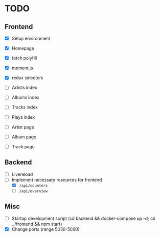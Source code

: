 # TODO

## Frontend

- [x] Setup environment
- [x] Homepage

- [x] fetch polyfill
- [x] moment.js
- [x] redux selectors

- [ ] Artists index
- [ ] Albums index
- [ ] Tracks index
- [ ] Plays index
- [ ] Artist page
- [ ] Album page
- [ ] Track page

## Backend

- [ ] Livereload
- [ ] Implement necessary resources for frontend
    - [x] `/api/counters`
    - [ ] `/api/overview`

## Misc

- [ ] Startup development script (cd backend && docker-compose up -d; cd ../frontend && npm start)
- [x] Change ports (range 5050-5060)
